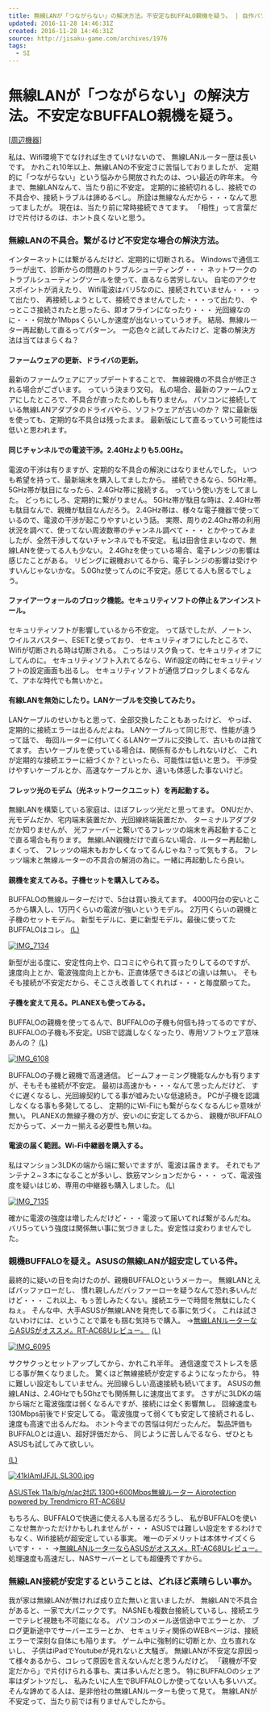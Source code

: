 ```yaml
---
title: 無線LANが「つながらない」の解決方法。不安定なBUFFALO親機を疑う。 | 自作パソコンdeゲーム野郎
updated: 2016-11-28 14:46:31Z
created: 2016-11-28 14:46:31Z
source: http://jisaku-game.com/archives/1976
tags:
  - SI
---
```


# 無線LANが「つながらない」の解決方法。不安定なBUFFALO親機を疑う。

[[周辺機器](http://jisaku-game.com/archives/category/%e5%91%a8%e8%be%ba%e6%a9%9f%e5%99%a8)]

私は、Wifi環境下でなければ生きていけないので、
無線LANルーター歴は長いです。
かれこれ10年以上、無線LANの不安定さに苦悩しておりましたが、
定期的に「つながらない」という悩みから開放されたのは、つい最近の昨年末。
今まで、無線LANなんて、当たり前に不安定。
定期的に接続切れるし、接続での不具合や、接続トラブルは諦めるべし。
所詮は無線なんだから・・・なんて思ってましたが。
現在は、当たり前に常時接続できてます。
「相性」って言葉だけで片付けるのは、ホント良くないと思う。

### 無線LANの不具合。繋がるけど不安定な場合の解決方法。

インターネットには繋がるんだけど、定期的に切断される。
Windowsで通信エラーが出て、診断からの問題のトラブルシューティング・・・
ネットワークのトラブルシューティングツールを使って、直るなら苦労しない。
自宅のアクセスポイントが消えたり、
Wifi電波はバリ5なのに、接続されていません・・・って出たり、
再接続しようとして、接続できませんでした・・・って出たり、
やっとこさ接続されたと思ったら、即オフラインになったり・・・
光回線なのに・・・何故か1Mbpsくらいしか速度が出ないっていうオチ。
結局、無線ルーター再起動して直るってパターン。
一応色々と試してみたけど、定番の解決方法は当てはまらくね？

#### ファームウェアの更新、ドライバの更新。

最新のファームウェアにアップデートすることで、
無線親機の不具合が修正される場合がございます。
っていう決まり文句。
私の場合、最新のファームウェアにしたところで、不具合が直ったためしも有りません。
パソコンに接続している無線LANアダプタのドライバやら、ソフトウェアが古いのか？
常に最新版を使っても、定期的な不具合は残ったまま。
最新版にして直るっていう可能性は低いと思われます。

#### 同じチャンネルでの電波干渉。2.4GHzよりも5.0GHz。

電波の干渉は有りますが、定期的な不具合の解決にはなりませんでした。
いつも希望を持って、最新端末を購入してましたから。
接続できるなら、5GHz帯。
5GHz帯が駄目になったら、2.4GHz帯に接続する。
っていう使い方をしてました。
どっちにしろ、定期的に繋がりません。
5GHz帯が駄目な時は、2.4GHz帯も駄目なんで、親機が駄目なんだろう。
2.4GHz帯は、様々な電子機器で使っているので、電波の干渉が起こりやすいという話。
実際、周りの2.4Ghz帯の利用状況を調べて、使ってない周波数帯のチャンネル調べて・・・
とかやってみましたが、全然干渉してないチャンネルでも不安定。
私は田舎住まいなので、無線LANを使ってる人も少ない。
2.4Ghzを使っている場合、電子レンジの影響は感じたことがある。
リビングに親機おいてるから、電子レンジの影響は受けやすいんじゃないかな。
5.0Ghz使ってんのに不安定。感じてる人も居るでしょう。

#### ファイアーウォールのブロック機能。セキュリティソフトの停止＆アンインストール。

セキュリティソフトが影響しているから不安定。
って話でしたが、ノートン、ウイルスバスター、ESETと使っており、
セキュリティオフにしたところで、Wifiが切断される時は切断される。
こっちはリスク負って、セキュリティオフにしてんのに。
セキュリティソフト入れてるなら、Wifi設定の時にセキュリティソフトの設定画面も出るし。
セキュリティソフトが通信ブロックしまくるなんて、アホな時代でも無いかと。

#### 有線LANを無効にしたり。LANケーブルを交換してみたり。

LANケーブルのせいかもと思って、全部交換したこともあったけど、
やっぱ、定期的に接続エラーは出るんだよね。
LANケーブルって同じ形で、性能が違うって話で、
毎回ルーターに付いてくるLANケーブルに交換して、古いものは捨ててます。
古いケーブルを使っている場合は、関係有るかもしれないけど、
これが定期的な接続エラーに紐づくか？といったら、可能性は低いと思う。
干渉受けやすいケーブルとか、高速なケーブルとか、違いも体感した事ないけど。

#### フレッツ光のモデム（光ネットワークユニット）を再起動する。

無線LANを構築している家庭は、ほぼフレッツ光だと思ってます。
ONUだか、光モデムだか、宅内端末装置だか、光回線終端装置だか、
ターミナルアダプタだか知りませんが、
光ファーバーと繋いでるフレッツの端末を再起動することで直る場合も有ります。
無線LAN親機だけで直らない場合、ルーター再起動しまくって、
フレッツの端末もおかしくなってるんじゃね？って気もする。
フレッツ端末と無線ルーターの不具合の解消の為に。一緒に再起動したら良い。

#### 親機を変えてみる。子機セットを購入してみる。

BUFFALOの無線ルーターだけで、5台は買い換えてます。
4000円台の安いところから購入し、1万円くらいの電波が強いというモデル。
2万円くらいの親機と子機のセットモデル。
新型モデルに、更に新型モデル。最後に使ってたBUFFALOはコレ。
[(L)](http://jisaku-game.com/wp-content/uploads/2016/04/IMG_7134.jpg)

[![IMG_7134](../_resources/ed0c2458ff17e2f1bd92e385969db770.jpg)](http://jisaku-game.com/wp-content/uploads/2016/04/IMG_7134.jpg)

新型が出る度に、安定性向上や、口コミにやられて買ったりしてるのですが、
速度向上とか、電波強度向上とかも、正直体感できるほどの違いは無い。
そもそも接続が不安定だから、そこさえ改善してくれれば・・・と毎度願ってた。

#### 子機を変えて見る。PLANEXも使ってみる。

BUFFALOの親機を使ってるんで、BUFFALOの子機も何個も持ってるのですが、
BUFFALOの子機も不安定。USBで認識しなくなったり、専用ソフトウェア意味あんの？
[(L)](http://jisaku-game.com/wp-content/uploads/2016/04/IMG_6108.jpg)

[![IMG_6108](../_resources/71689dfb111aa67a08570799b270b0e6.jpg)](http://jisaku-game.com/wp-content/uploads/2016/04/IMG_6108.jpg)

BUFFALOの子機と親機で高速通信。
ビームフォーミング機能なんかも有りますが、そもそも接続が不安定。
最初は高速かも・・・なんて思ったんだけど、
すぐに遅くなるし、光回線契約してる事が嘘みたいな低速続き。
PCが子機を認識しなくなる事も多発してるし、
定期的にWi-Fiにも繋がらなくなるんじゃ意味が無い。
PLANEXの無線子機の方が、安いのに安定してるから、
親機がBUFFALOだからって、メーカー揃える必要性も無いね。

#### 電波の届く範囲。Wi-Fi中継器を購入する。

私はマンション3LDKの端から端に繋いでますが、電波は届きます。
それでもアンテナ２~３本になることが多いし、鉄筋マンションだから・・・
って、電波強度を疑いはじめ、専用の中継器も購入しました。
[(L)](http://jisaku-game.com/wp-content/uploads/2016/04/IMG_7135.jpg)

[![IMG_7135](../_resources/7b0a04d7b721f8587f40acc3bbc52a47.jpg)](http://jisaku-game.com/wp-content/uploads/2016/04/IMG_7135.jpg)

確かに電波の強度は増したんだけど・・・電波って届いてれば繋がるんだね。
バリ5っていう強度は関係無い事に気づきました。安定性は変わりませんでした。

### 親機BUFFALOを疑え。ASUSの無線LANが超安定している件。

最終的に疑いの目を向けたのが、親機BUFFALOというメーカー。
無線LANとえばバッファローだし、
慣れ親しんだバッファーローを疑うなんて恐れ多いんだけど・・・
これ以上、もぅ苦しみたくない。接続エラーで時間を無駄にしたくねぇ。
そんな中、大手ASUSが無線LANを発売してる事に気づく。
これは試さないわけには、ということで藁をも掴む気持ちで購入。
→[無線LANルーターならASUSがオススメ。RT-AC68Uレビュー。 ](http://jisaku-game.com/archives/2043)
[(L)](http://jisaku-game.com/wp-content/uploads/2016/04/IMG_6095.jpg)

[![IMG_6095](../_resources/04d947cd98f0b5bede58862e7b7e0b22.jpg)](http://jisaku-game.com/wp-content/uploads/2016/04/IMG_6095.jpg)

サクサクっとセットアップしてから、かれこれ半年。
通信速度でストレスを感じる事が無くなりました。
驚くほど無線接続が安定するようになったから。
特に難しい設定もしていません。光回線らしい高速接続も続いてます。
ASUSの無線LANは、2.4GHzでも5Ghzでも関係無しに速度出てます。
さすがに3LDKの端から端だと電波強度は弱くなるんですが、接続には全く影響無し。
回線速度も130Mbps前後でド安定してる。
電波強度って弱くても安定して接続されるし、速度も高速で出るんだね。
ホント今までの苦悩は何だったんだ。
製品評価もBUFFALOとは違い、超好評価だから、
同じように苦しんでるなら、ぜひともASUSも試してみて欲しい。

[(L)](http://c.af.moshimo.com/af/c/click?a_id=454371&p_id=170&pc_id=185&pl_id=4062&url=http://www.amazon.co.jp/dp/B00GJIEYBI)

[![41klAmIJFJL._SL300_.jpg](../_resources/41klAmIJFJL._SL300_.jpg)](http://c.af.moshimo.com/af/c/click?a_id=454371&p_id=170&pc_id=185&pl_id=4062&url=http://www.amazon.co.jp/dp/B00GJIEYBI)

[ASUSTek 11a/b/g/n/ac対応 1300+600Mbps無線ルーター Aiprotection powered by Trendmicro RT-AC68U](http://c.af.moshimo.com/af/c/click?a_id=454371&p_id=170&pc_id=185&pl_id=4062&url=http://www.amazon.co.jp/dp/B00GJIEYBI)

もちろん、BUFFALOで快適に使える人も居るだろうし、
私がBUFFALOを使いこなせ無かっただけかもしれませんが・・・
ASUSでは難しい設定をするわけでもなく、Wifi接続が超安定している事実。
唯一のデメリットは本体サイズくらいです・・・
→[無線LANルーターならASUSがオススメ。RT-AC68Uレビュー。](http://jisaku-game.com/archives/2043)
処理速度も高速だし、NASサーバーとしても超優秀ですから。

### 無線LAN接続が安定するということは、どれほど素晴らしい事か。

我が家は無線LANが無ければ成り立た無いと言いましたが、
無線LANで不具合があると、一家で大パニックです。
NASNEも複数台接続しているし、接続エラーでテレビ視聴も不可能になる。
パソコンのメール送信途中でエラーとか、
ブログ更新途中でサーバーエラーとか、
セキュリティ関係のWEBページは、接続エラーで深刻な自体にも陥ります。
ゲーム中に強制的に切断とか、立ち直れないし、
子供はiPadでYoutubeが見れないと大騒ぎ。
無線LANが不安定な原因って様々あるから、コレって原因を言えないんだと思うんだけど。
「親機が不安定だから」で片付けられる事も、実は多いんだと思う。
特にBUFFALOのシェア率はダントツだし、
私みたいに人生でBUFFALOしか使ってない人も多いハズ。
そんな諦めてる人は、是非他社の無線LANルーターも使って見て。
無線LANが不安定って、当たり前では有りませんでしたから。